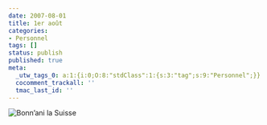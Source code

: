 ```yaml
---
date: 2007-08-01
title: 1er août
categories:
- Personnel
tags: []
status: publish
published: true
meta:
  _utw_tags_0: a:1:{i:0;O:8:"stdClass":1:{s:3:"tag";s:9:"Personnel";}}
  cocomment_trackall: ''
  tmac_last_id: ''
---
```

<img src="https://dlgjp9x71cipk.cloudfront.net/2007/08/bonnanilasuisse.png" alt="Bonn’ani la Suisse" />
